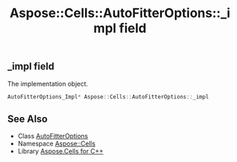 ﻿---
title: Aspose::Cells::AutoFitterOptions::_impl field
linktitle: _impl
second_title: Aspose.Cells for C++ API Reference
description: 'Aspose::Cells::AutoFitterOptions::_impl field. The implementation object in C++.'
type: docs
weight: 2200
url: /cpp/aspose.cells/autofitteroptions/_impl/
---
## _impl field


The implementation object.

```cpp
AutoFitterOptions_Impl* Aspose::Cells::AutoFitterOptions::_impl
```

## See Also

* Class [AutoFitterOptions](../)
* Namespace [Aspose::Cells](../../)
* Library [Aspose.Cells for C++](../../../)
